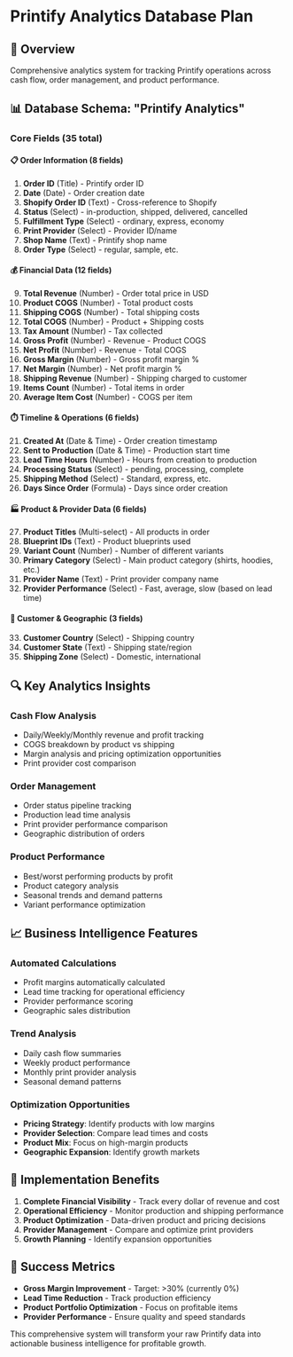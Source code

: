 # Printify Analytics Database Plan

## 🎯 Overview
Comprehensive analytics system for tracking Printify operations across cash flow, order management, and product performance.

## 📊 Database Schema: "Printify Analytics"

### **Core Fields (35 total)**

#### **📋 Order Information (8 fields)**
1. **Order ID** (Title) - Printify order ID 
2. **Date** (Date) - Order creation date
3. **Shopify Order ID** (Text) - Cross-reference to Shopify
4. **Status** (Select) - in-production, shipped, delivered, cancelled
5. **Fulfillment Type** (Select) - ordinary, express, economy
6. **Print Provider** (Select) - Provider ID/name
7. **Shop Name** (Text) - Printify shop name
8. **Order Type** (Select) - regular, sample, etc.

#### **💰 Financial Data (12 fields)**
9. **Total Revenue** (Number) - Order total price in USD
10. **Product COGS** (Number) - Total product costs
11. **Shipping COGS** (Number) - Total shipping costs  
12. **Total COGS** (Number) - Product + Shipping costs
13. **Tax Amount** (Number) - Tax collected
14. **Gross Profit** (Number) - Revenue - Product COGS
15. **Net Profit** (Number) - Revenue - Total COGS
16. **Gross Margin** (Number) - Gross profit margin %
17. **Net Margin** (Number) - Net profit margin %
18. **Shipping Revenue** (Number) - Shipping charged to customer
19. **Items Count** (Number) - Total items in order
20. **Average Item Cost** (Number) - COGS per item

#### **⏱️ Timeline & Operations (6 fields)**
21. **Created At** (Date & Time) - Order creation timestamp
22. **Sent to Production** (Date & Time) - Production start time
23. **Lead Time Hours** (Number) - Hours from creation to production
24. **Processing Status** (Select) - pending, processing, complete
25. **Shipping Method** (Select) - Standard, express, etc.
26. **Days Since Order** (Formula) - Days since order creation

#### **🏭 Product & Provider Data (6 fields)**
27. **Product Titles** (Multi-select) - All products in order
28. **Blueprint IDs** (Text) - Product blueprints used
29. **Variant Count** (Number) - Number of different variants
30. **Primary Category** (Select) - Main product category (shirts, hoodies, etc.)
31. **Provider Name** (Text) - Print provider company name
32. **Provider Performance** (Select) - Fast, average, slow (based on lead time)

#### **📍 Customer & Geographic (3 fields)**
33. **Customer Country** (Select) - Shipping country
34. **Customer State** (Text) - Shipping state/region  
35. **Shipping Zone** (Select) - Domestic, international

## 🔍 Key Analytics Insights

### **Cash Flow Analysis**
- Daily/Weekly/Monthly revenue and profit tracking
- COGS breakdown by product vs shipping
- Margin analysis and pricing optimization opportunities
- Print provider cost comparison

### **Order Management**
- Order status pipeline tracking
- Production lead time analysis
- Print provider performance comparison
- Geographic distribution of orders

### **Product Performance**
- Best/worst performing products by profit
- Product category analysis
- Seasonal trends and demand patterns
- Variant performance optimization

## 📈 Business Intelligence Features

### **Automated Calculations**
- Profit margins automatically calculated
- Lead time tracking for operational efficiency
- Provider performance scoring
- Geographic sales distribution

### **Trend Analysis**
- Daily cash flow summaries
- Weekly product performance
- Monthly print provider analysis
- Seasonal demand patterns

### **Optimization Opportunities**
- **Pricing Strategy**: Identify products with low margins
- **Provider Selection**: Compare lead times and costs
- **Product Mix**: Focus on high-margin products
- **Geographic Expansion**: Identify growth markets

## 🚀 Implementation Benefits

1. **Complete Financial Visibility** - Track every dollar of revenue and cost
2. **Operational Efficiency** - Monitor production and shipping performance  
3. **Product Optimization** - Data-driven product and pricing decisions
4. **Provider Management** - Compare and optimize print providers
5. **Growth Planning** - Identify expansion opportunities

## 🎯 Success Metrics

- **Gross Margin Improvement** - Target: >30% (currently 0%)
- **Lead Time Reduction** - Track production efficiency
- **Product Portfolio Optimization** - Focus on profitable items
- **Provider Performance** - Ensure quality and speed standards

This comprehensive system will transform your raw Printify data into actionable business intelligence for profitable growth.